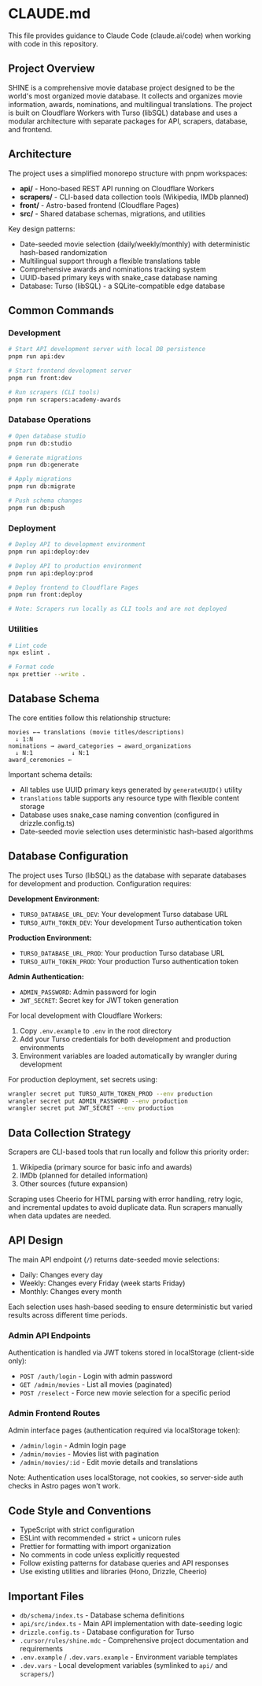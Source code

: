 # CLAUDE.md

This file provides guidance to Claude Code (claude.ai/code) when working with code in this repository.

## Project Overview

SHINE is a comprehensive movie database project designed to be the world's most organized movie database. It collects and organizes movie information, awards, nominations, and multilingual translations. The project is built on Cloudflare Workers with Turso (libSQL) database and uses a modular architecture with separate packages for API, scrapers, database, and frontend.

## Architecture

The project uses a simplified monorepo structure with pnpm workspaces:

- **api/** - Hono-based REST API running on Cloudflare Workers
- **scrapers/** - CLI-based data collection tools (Wikipedia, IMDb planned) 
- **front/** - Astro-based frontend (Cloudflare Pages)
- **src/** - Shared database schemas, migrations, and utilities

Key design patterns:
- Date-seeded movie selection (daily/weekly/monthly) with deterministic hash-based randomization
- Multilingual support through a flexible translations table
- Comprehensive awards and nominations tracking system
- UUID-based primary keys with snake_case database naming
- Database: Turso (libSQL) - a SQLite-compatible edge database

## Common Commands

### Development
```bash
# Start API development server with local DB persistence
pnpm run api:dev

# Start frontend development server  
pnpm run front:dev

# Run scrapers (CLI tools)
pnpm run scrapers:academy-awards
```

### Database Operations
```bash
# Open database studio
pnpm run db:studio

# Generate migrations
pnpm run db:generate

# Apply migrations
pnpm run db:migrate

# Push schema changes
pnpm run db:push
```

### Deployment
```bash
# Deploy API to development environment
pnpm run api:deploy:dev

# Deploy API to production environment
pnpm run api:deploy:prod

# Deploy frontend to Cloudflare Pages
pnpm run front:deploy

# Note: Scrapers run locally as CLI tools and are not deployed
```

### Utilities
```bash
# Lint code
npx eslint .

# Format code  
npx prettier --write .
```

## Database Schema

The core entities follow this relationship structure:

```
movies ←→ translations (movie titles/descriptions)
  ↓ 1:N
nominations → award_categories → award_organizations
  ↓ N:1           ↓ N:1
award_ceremonies ←
```

Important schema details:
- All tables use UUID primary keys generated by `generateUUID()` utility
- `translations` table supports any resource type with flexible content storage
- Database uses snake_case naming convention (configured in drizzle.config.ts)
- Date-seeded movie selection uses deterministic hash-based algorithms

## Database Configuration

The project uses Turso (libSQL) as the database with separate databases for development and production. Configuration requires:

**Development Environment:**
- `TURSO_DATABASE_URL_DEV`: Your development Turso database URL
- `TURSO_AUTH_TOKEN_DEV`: Your development Turso authentication token

**Production Environment:**
- `TURSO_DATABASE_URL_PROD`: Your production Turso database URL  
- `TURSO_AUTH_TOKEN_PROD`: Your production Turso authentication token

**Admin Authentication:**
- `ADMIN_PASSWORD`: Admin password for login
- `JWT_SECRET`: Secret key for JWT token generation

For local development with Cloudflare Workers:
1. Copy `.env.example` to `.env` in the root directory
2. Add your Turso credentials for both development and production environments
3. Environment variables are loaded automatically by wrangler during development

For production deployment, set secrets using:
```bash
wrangler secret put TURSO_AUTH_TOKEN_PROD --env production
wrangler secret put ADMIN_PASSWORD --env production
wrangler secret put JWT_SECRET --env production
```

## Data Collection Strategy

Scrapers are CLI-based tools that run locally and follow this priority order:
1. Wikipedia (primary source for basic info and awards)
2. IMDb (planned for detailed information)  
3. Other sources (future expansion)

Scraping uses Cheerio for HTML parsing with error handling, retry logic, and incremental updates to avoid duplicate data. Run scrapers manually when data updates are needed.

## API Design

The main API endpoint (`/`) returns date-seeded movie selections:
- Daily: Changes every day
- Weekly: Changes every Friday (week starts Friday)
- Monthly: Changes every month

Each selection uses hash-based seeding to ensure deterministic but varied results across different time periods.

### Admin API Endpoints

Authentication is handled via JWT tokens stored in localStorage (client-side only):
- `POST /auth/login` - Login with admin password
- `GET /admin/movies` - List all movies (paginated)
- `POST /reselect` - Force new movie selection for a specific period

### Admin Frontend Routes

Admin interface pages (authentication required via localStorage token):
- `/admin/login` - Admin login page
- `/admin/movies` - Movies list with pagination
- `/admin/movies/:id` - Edit movie details and translations

Note: Authentication uses localStorage, not cookies, so server-side auth checks in Astro pages won't work.

## Code Style and Conventions

- TypeScript with strict configuration
- ESLint with recommended + strict + unicorn rules
- Prettier for formatting with import organization
- No comments in code unless explicitly requested
- Follow existing patterns for database queries and API responses
- Use existing utilities and libraries (Hono, Drizzle, Cheerio)

## Important Files

- `db/schema/index.ts` - Database schema definitions
- `api/src/index.ts` - Main API implementation with date-seeding logic
- `drizzle.config.ts` - Database configuration for Turso
- `.cursor/rules/shine.mdc` - Comprehensive project documentation and requirements
- `.env.example` / `.dev.vars.example` - Environment variable templates
- `.dev.vars` - Local development variables (symlinked to `api/` and `scrapers/`)